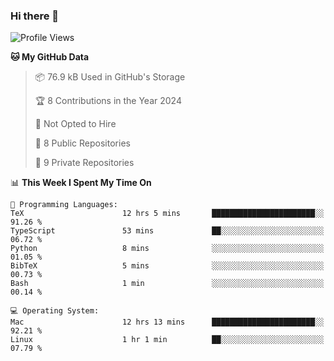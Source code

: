 ### Hi there 👋

<!--
**huayuan4396/huayuan4396** is a ✨ _special_ ✨ repository because its `README.md` (this file) appears on your GitHub profile.

Here are some ideas to get you started:

- 🔭 I’m currently working on ...
- 🌱 I’m currently learning ...
- 👯 I’m looking to collaborate on ...
- 🤔 I’m looking for help with ...
- 💬 Ask me about ...
- 📫 How to reach me: ...
- 😄 Pronouns: ...
- ⚡ Fun fact: ...
-->

<!--START_SECTION:waka-->
![Profile Views](http://img.shields.io/badge/Profile%20Views-2-blue)

**🐱 My GitHub Data** 

> 📦 76.9 kB Used in GitHub's Storage 
 > 
> 🏆 8 Contributions in the Year 2024
 > 
> 🚫 Not Opted to Hire
 > 
> 📜 8 Public Repositories 
 > 
> 🔑 9 Private Repositories 
 > 
📊 **This Week I Spent My Time On** 

```text
💬 Programming Languages: 
TeX                      12 hrs 5 mins       ███████████████████████░░   91.26 % 
TypeScript               53 mins             ██░░░░░░░░░░░░░░░░░░░░░░░   06.72 % 
Python                   8 mins              ░░░░░░░░░░░░░░░░░░░░░░░░░   01.05 % 
BibTeX                   5 mins              ░░░░░░░░░░░░░░░░░░░░░░░░░   00.73 % 
Bash                     1 min               ░░░░░░░░░░░░░░░░░░░░░░░░░   00.14 % 

💻 Operating System: 
Mac                      12 hrs 13 mins      ███████████████████████░░   92.21 % 
Linux                    1 hr 1 min          ██░░░░░░░░░░░░░░░░░░░░░░░   07.79 % 
```


<!--END_SECTION:waka-->
